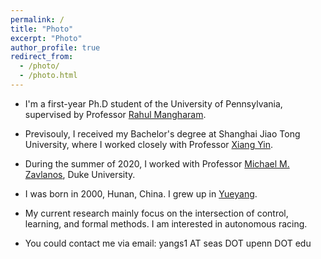 ```yaml
---
permalink: /
title: "Photo"
excerpt: "Photo"
author_profile: true
redirect_from: 
  - /photo/
  - /photo.html
---
```


* I'm a first-year Ph.D student of the University of Pennsylvania, supervised by Professor [Rahul Mangharam](https://www.seas.upenn.edu/~rahulm/).

* Previsouly, I received my Bachelor's degree at Shanghai Jiao Tong University, where I worked closely with Professor [Xiang Yin](https://xiangyin.sjtu.edu.cn/).

* During the summer of 2020, I worked with Professor [Michael M. Zavlanos](https://people.duke.edu/~mz61/), Duke University.

* I was born in 2000, Hunan, China. I grew up in [Yueyang](https://en.wikipedia.org/wiki/Yueyang).

* My current research mainly focus on the intersection of control, learning, and formal methods. I am interested in autonomous racing.

* You could contact me via email: yangs1 AT seas DOT upenn DOT edu  